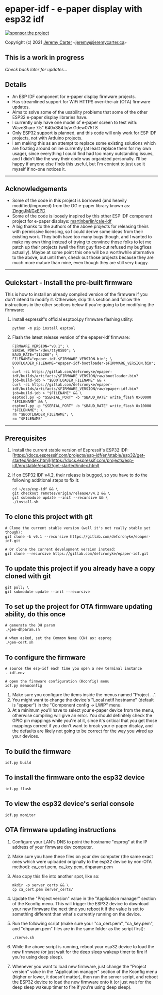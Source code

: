 # epaper-idf - e-paper display with esp32 idf

[![sponsor the project](https://img.shields.io/static/v1?label=Sponsor&message=%E2%9D%A4&logo=GitHub&link=https://github.com/sponsors/defcronyke)](https://github.com/sponsors/defcronyke)

Copyright (c) 2021 [Jeremy Carter](https://eternalvoid.net) `<`[jeremy@jeremycarter.ca](mailto:Jeremy%20Carter%20<jeremy@jeremycarter.ca>?subject=epaper-idf)`>`

## This is a work in progress

_Check back later for updates..._

## Details

- An ESP IDF component for e-paper display firmware projects.
- Has streamlined support for WiFi HTTPS over-the-air (OTA) firmware updates.
- Aims to solve some of the usability problems that some of the other ESP32 e-paper display libraries have.
- I currently only have one model of e-paper screen to test with: WaveShare 7.5" 640x384 b/w Gdew075T8
- Only ESP32 support is planned, and this code will only work for ESP IDF projects, not with Arduino projects.
- I am making this as an attempt to replace some existing solutions which are floating around online currently (at least replace them for my own usage), since everything I could find had too many outstanding issues, and I didn't like the way their code was organized personally. I'll be happy if anyone else finds this useful, but I'm content to just use it myself if no-one notices it.

---

## Acknowledgements

- Some of the code in this project is borrowed (and heavily modified/improved) from the OG e-paper library known as: [ZinggJM/GxEPD](https://github.com/ZinggJM/GxEPD)
- Some of the code is loosely inspired by this other ESP IDF component project for e-paper displays: [martinberlin/cale-idf](https://github.com/martinberlin/cale-idf)
- A big thanks to the authors of the above projects for releasing theirs with permissive licensing, so I could derive some ideas from their existing work. They both have too many bugs though, and I wanted to make my own thing instead of trying to convince those folks to let me patch up their projects (well the first guy flat-out refused my bugfixes actually). Maybe at some point this one will be a worthwhile alternative to the above, but until then, check out those projects because they are much more mature than mine, even though they are still very buggy.

---

## Quickstart - Install the pre-built firmware

This is how to install an already compiled version of the firmware if you don't intend to modify it. Otherwise, skip this section and follow the instructions in the other sections below if you're going to be modifying the firmware:

1. Install espressif's official esptool.py firmware flashing utility:

   ```shell
   python -m pip install esptool
   ```

1. Flash the latest release version of the epaper-idf firmware:

   ```shell
   FIRMWARE_VERSION="v0.1"; \
   SERIAL_PORT="/dev/ttyUSB0"; \
   BAUD_RATE="115200"; \
   FILENAME="epaper-idf-$FIRMWARE_VERSION.bin"; \
   BOOTLOADER_FILENAME="epaper-idf-bootloader-$FIRMWARE_VERSION.bin"; \
   curl -sL https://gitlab.com/defcronyke/epaper-idf/builds/artifacts/$FIRMWARE_VERSION/raw/bootloader.bin?job=build-job > "$BOOTLOADER_FILENAME" && \
   curl -sL https://gitlab.com/defcronyke/epaper-idf/builds/artifacts/$FIRMWARE_VERSION/raw/epaper-idf.bin?job=build-job > "$FILENAME" && \
   esptool.py -p "$SERIAL_PORT" -b "$BAUD_RATE" write_flash 0x00000 "$FILENAME" && \
   esptool.py -p "$SERIAL_PORT" -b "$BAUD_RATE" write_flash 0x10000 "$FILENAME"; \
   rm "$BOOTLOADER_FILENAME"; \
   rm "$FILENAME"
   ```

---

## Prerequisites

1. Install the current stable version of Espressif's ESP32 IDF:  
   [https://docs.espressif.com/projects/esp-idf/en/stable/esp32/get-started/index.html](https://docs.espressif.com/projects/esp-idf/en/stable/esp32/get-started/index.html)
2. If on ESP32 IDF v4.2, their release is bugged, so you have to do the following additional steps to fix it:

   ```shell
   cd ~/esp/esp-idf && \
   git checkout remotes/origin/release/v4.2 && \
   git submodule update --init --recursive && \
   ./install.sh
   ```

## To clone this project with git

```shell
# Clone the current stable version (well it's not really stable yet though):
git clone -b v0.1 --recursive https://gitlab.com/defcronyke/epaper-idf.git

# Or clone the current development version instead:
git clone --recursive https://gitlab.com/defcronyke/epaper-idf.git
```

## To update this project if you already have a copy cloned with git

```shell
git pull; \
git submodule update --init --recursive
```

## To set up the project for OTA firmware updating ability, do this once

```shell
# generate the DH param
./gen-dhparam.sh

# when asked, set the Common Name (CN) as: esprog
./gen-cert.sh
```

## To configure the firmware

```shell
# source the esp-idf each time you open a new terminal instance
. idf.env

# open the firmware configuration (Kconfig) menu
idf.py menuconfig
```

1. Make sure you configure the items inside the menus named "Project ...".
2. You might want to change the device's "Local netif hostname" (default is "epaper") in the "Component config -> LWIP" menu.
3. At a minimum you'll have to select your e-paper device from the menu, otherwise compiling will give an error. You should definitely check the GPIO pin mappings while you're at it, since it's critical that you get those mappings correct if you don't want to break your e-paper display, and the defaults are likely not going to be correct for the way you wired up your devices.

## To build the firmware

```shell
idf.py build
```

## To install the firmware onto the esp32 device

```shell
idf.py flash
```

## To view the esp32 device's serial console

```shell
idf.py monitor
```

## OTA firmware updating instructions

1. Configure your LAN's DNS to point the hostname "esprog" at the IP address of your firmware dev computer.
2. Make sure you have these files on your dev computer (the same exact ones which were uploaded originally to the esp32 device by non-OTA method): ca_cert.pem, ca_key.pem, dhparam.pem
3. Also copy this file into another spot, like so:

   ```shell
   mkdir -p server_certs && \
   cp ca_cert.pem server_certs/
   ```

4. Update the "Project version" value in the "Application manager" section of the Kconfig menu. This will trigger the ESP32 device to download your new firmware the next time you reboot it if the value is set to something different than what's currently running on the device.
5. Run the following script (make sure your "ca_cert.pem", "ca_key.pem", and "dhparam.pem" files are in the same folder as the script first):

   ```shell
   ./serve.sh
   ```

6. While the above script is running, reboot your esp32 device to load the new firmware (or just wait for the deep sleep wakeup timer to fire if you're using deep sleep).
7. Whenever you want to load new firmware, just change the "Project version" value in the "Application manager" section of the Kconfig menu (higher or lower, it doesn't matter), then run the server script, and reboot the ESP32 device to load the new firmware onto it (or just wait for the deep sleep wakeup timer to fire if you're using deep sleep).
